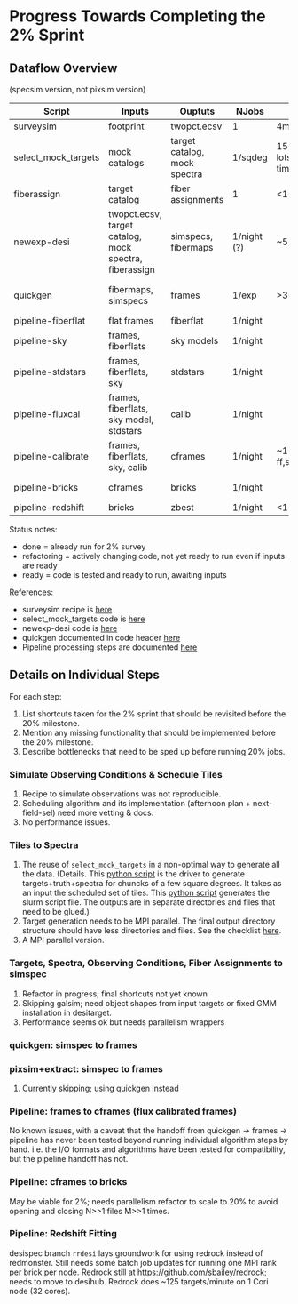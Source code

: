 # Progress Towards Completing the 2% Sprint

## Dataflow Overview

(specsim version, not pixsim version)

| Script              | Inputs              | Ouptuts        |  NJobs | Time | Status     |
|---------------------|---------------------|----------------|--------|----------|------------|
| surveysim           | footprint           | twopct.ecsv    |      1 |     4min | done       |
| select_mock_targets | mock catalogs       | target catalog, mock spectra | 1/sqdeg |    15min/job, but lots of human time     | done |
| fiberassign         | target catalog      | fiber assignments | 1 | <10min | done |
| newexp-desi         | twopct.ecsv, target catalog, mock spectra, fiberassign | simspecs, fibermaps |  1/night (?) | ~5min/exp |  refactoring |
| quickgen            | fibermaps, simspecs | frames         |  1/exp | >30min/exp | streamlining as fastframe |
| pipeline-fiberflat  | flat frames         | fiberflat      | 1/night |   | ready |
| pipeline-sky        | frames, fiberflats  | sky models     |  1/night |          | ready |
| pipeline-stdstars   | frames, fiberflats, sky | stdstars   |  1/night |          | ready |
| pipeline-fluxcal    | frames, fiberflats, sky model, stdstars | calib | 1/night | | ready |
| pipeline-calibrate  | frames, fiberflats, sky, calib | cframes | 1/night | ~10min/exp ff,sky,std,calib| ready |
| pipeline-bricks     | cframes             | bricks         | 1/night | | refactoring for scaling |
| pipeline-redshift   | bricks              | zbest          | 1/night | <10min/250spec | refactoring |

Status notes:
- done = already run for 2% survey
- refactoring = actively changing code, not yet ready to run even if inputs are ready
- ready = code is tested and ready to run, awaiting inputs

References:
- surveysim recipe is [here](README.md)
- select_mock_targets code is [here](https://github.com/desihub/desitarget/blob/master/bin/select_mock_targets)
- newexp-desi code is [here](https://github.com/desihub/desisim/blob/master/bin/newexp-desi)
- quickgen documented in code header [here](https://github.com/desihub/desisim/blob/master/py/desisim/scripts/quickgen.py)
- Pipeline processing steps are documented [here](https://github.com/desihub/desispec/blob/master/doc/pipeline.rst)

## Details on Individual Steps

For each step:
1. List shortcuts taken for the 2% sprint that should be revisited before the 20% milestone.
2. Mention any missing functionality that should be implemented before the 20% milestone.
3. Describe bottlenecks that need to be sped up before running 20% jobs.

### Simulate Observing Conditions & Schedule Tiles

1. Recipe to simulate observations was not reproducible.
2. Scheduling algorithm and its implementation (afternoon plan + next-field-sel) need more vetting & docs.
3. No performance issues.

### Tiles to Spectra
1. The reuse of `select_mock_targets` in a non-optimal way to generate all the data. (Details. This [python script](https://github.com/desihub/two_percent_DESI/blob/master/sprint.py) is the driver to generate targets+truth+spectra for chuncks of a few square degrees. It takes as an input the scheduled set of tiles. This [python script](https://github.com/desihub/two_percent_DESI/blob/master/write_slurm_targets.py) generates the  slurm script file. The outputs are in separate directories and files that need to be glued.)
2. Target generation needs to be MPI parallel. The final output directory structure should have less directories and files. See the checklist [here](https://github.com/desihub/desitarget/issues/169#issuecomment-296156292).
3. A MPI parallel version.

### Targets, Spectra, Observing Conditions, Fiber Assignments to simspec

1. Refactor in progress; final shortcuts not yet known
2. Skipping galsim; need object shapes from input targets or fixed GMM installation in desitarget.
3. Performance seems ok but needs parallelism wrappers

### quickgen: simspec to frames

### pixsim+extract: simspec to frames

1. Currently skipping; using quickgen instead

### Pipeline: frames to cframes (flux calibrated frames)

No known issues, with a caveat that the handoff from quickgen -> frames -> pipeline has never been tested beyond running individual algorithm steps by hand.  i.e. the I/O formats and algorithms have been tested for compatibility, but the pipeline handoff has not.

### Pipeline: cframes to bricks

May be viable for 2%; needs parallelism refactor to scale to 20% to avoid opening and closing N>>1 files M>>1 times.

### Pipeline: Redshift Fitting

desispec branch `rrdesi` lays groundwork for using redrock instead of redmonster.
Still needs some batch job updates for running one MPI rank per brick per node.
Redrock still at https://github.com/sbailey/redrock; needs to move to desihub.
Redrock does ~125 targets/minute on 1 Cori node (32 cores).
